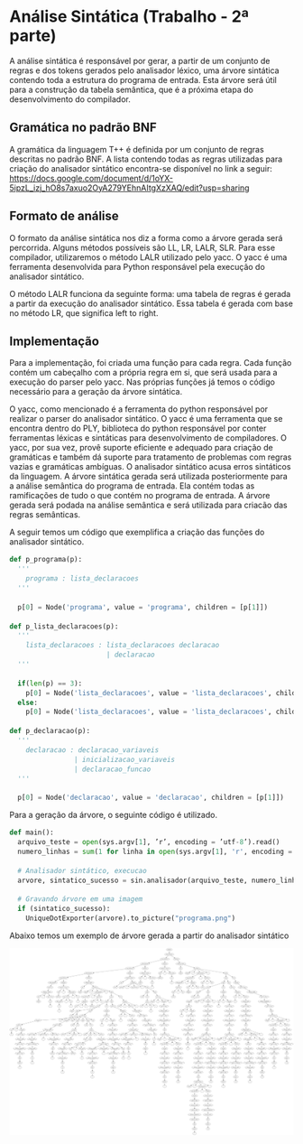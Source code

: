 # Análise Sintática (Trabalho - 2ª parte)

A análise sintática é responsável por gerar, a partir de um conjunto de regras e dos tokens gerados pelo analisador léxico, uma árvore sintática contendo toda a estrutura do programa de entrada. Esta árvore será útil para a construção da tabela semântica, que é a próxima etapa do desenvolvimento do compilador.

## Gramática no padrão BNF

A gramática da linguagem T++ é definida por um conjunto de regras descritas no padrão BNF. A lista contendo todas as regras utilizadas para criação do analisador sintático encontra-se disponível no link a seguir: <https://docs.google.com/document/d/1oYX-5ipzL_izj_hO8s7axuo2OyA279YEhnAItgXzXAQ/edit?usp=sharing>

## Formato de análise

O formato da análise sintática nos diz a forma como a árvore gerada será percorrida. Alguns métodos possíveis são LL, LR, LALR, SLR. Para esse compilador, utilizaremos o método LALR utilizado pelo yacc. O yacc é uma ferramenta desenvolvida para Python responsável pela execução do analisador sintático.

O método LALR funciona da seguinte forma: uma tabela de regras é gerada a partir da execução do analisador sintático. Essa tabela é gerada com base no método LR, que significa left to right.

## Implementação

Para a implementação, foi criada uma função para cada regra. Cada função contém um cabeçalho com a própria regra em si, que será usada para a execução do parser pelo yacc. Nas próprias funções já temos o código necessário para a geração da árvore sintática.

O yacc, como mencionado é a ferramenta do python responsável por realizar o parser do analisador sintático. O yacc é uma ferramenta que se encontra dentro do PLY, biblioteca do python responsável por conter ferramentas léxicas e sintáticas para desenvolvimento de compiladores. O yacc, por sua vez, provê suporte eficiente e adequado para criação de gramáticas e também dá suporte para tratamento de problemas com regras vazias e gramáticas ambíguas. O analisador sintático acusa erros sintáticos da linguagem. A árvore sintática gerada será utilizada posteriormente para a análise semântica do programa de entrada. Ela contém todas as ramificações de tudo o que contém no programa de entrada. A árvore gerada será podada na análise semântica e será utilizada para criacão das regras semânticas.

A seguir temos um código que exemplifica a criação das funções do analisador sintático.

```python
def p_programa(p):
  '''
    programa : lista_declaracoes
  '''

  p[0] = Node('programa', value = 'programa', children = [p[1]])

def p_lista_declaracoes(p):
  '''
    lista_declaracoes : lista_declaracoes declaracao
                        | declaracao
  '''

  if(len(p) == 3):
    p[0] = Node('lista_declaracoes', value = 'lista_declaracoes', children = [p[1], p[2]])
  else:
    p[0] = Node('lista_declaracoes', value = 'lista_declaracoes', children = [p[1]])

def p_declaracao(p):
  '''
    declaracao : declaracao_variaveis
                | inicializacao_variaveis
                | declaracao_funcao
  '''

  p[0] = Node('declaracao', value = 'declaracao', children = [p[1]])
```

Para a geração da árvore, o seguinte código é utilizado.

```python
def main():
  arquivo_teste = open(sys.argv[1], ’r’, encoding = ’utf-8’).read()
  numero_linhas = sum(1 for linha in open(sys.argv[1], 'r', encoding = 'utf-8'))

  # Analisador sintático, execucao
  arvore, sintatico_sucesso = sin.analisador(arquivo_teste, numero_linhas)

  # Gravando árvore em uma imagem
  if (sintatico_sucesso):
    UniqueDotExporter(arvore).to_picture("programa.png")
```

Abaixo temos um exemplo de árvore gerada a partir do analisador sintático

<p align="center">
  <img src="arvore.png"/>
</p>